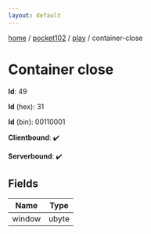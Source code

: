 ```yaml
---
layout: default
---
```


[home](/)  /  [pocket102](/protocol/pocket102)  /  [play](/protocol/pocket102/play)  /  container-close

# Container close

**Id**: 49

**Id** (hex): 31

**Id** (bin): 00110001

**Clientbound**: ✔️

**Serverbound**: ✔️

## Fields

Name | Type
---|---
window | ubyte

